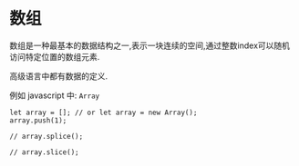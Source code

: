# 数组

数组是一种最基本的数据结构之一,表示一块连续的空间,通过整数index可以随机访问特定位置的数组元素.

高级语言中都有数据的定义.

例如 javascript 中: `Array`

```
let array = []; // or let array = new Array();
array.push(1);

// array.splice();

// array.slice();

```